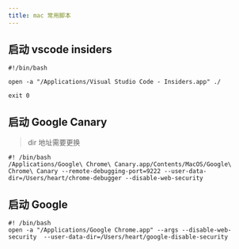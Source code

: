 ```yaml
---
title: mac 常用脚本
---
```


## 启动 vscode insiders

```shell
#!/bin/bash

open -a "/Applications/Visual Studio Code - Insiders.app" ./

exit 0
```

## 启动 Google Canary

> dir 地址需要更换

```shell
#! /bin/bash
/Applications/Google\ Chrome\ Canary.app/Contents/MacOS/Google\ Chrome\ Canary --remote-debugging-port=9222 --user-data-dir=/Users/heart/chrome-debugger --disable-web-security
```

## 启动 Google

```shell
#! /bin/bash
open -a "/Applications/Google Chrome.app" --args --disable-web-security  --user-data-dir=/Users/heart/google-disable-security
```
